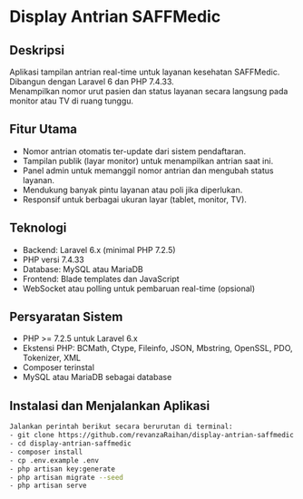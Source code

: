 # Display Antrian SAFFMedic

## Deskripsi  
Aplikasi tampilan antrian real-time untuk layanan kesehatan SAFFMedic.  
Dibangun dengan Laravel 6 dan PHP 7.4.33.  
Menampilkan nomor urut pasien dan status layanan secara langsung pada monitor atau TV di ruang tunggu.

## Fitur Utama  
- Nomor antrian otomatis ter-update dari sistem pendaftaran.  
- Tampilan publik (layar monitor) untuk menampilkan antrian saat ini.  
- Panel admin untuk memanggil nomor antrian dan mengubah status layanan.  
- Mendukung banyak pintu layanan atau poli jika diperlukan.  
- Responsif untuk berbagai ukuran layar (tablet, monitor, TV).

## Teknologi  
- Backend: Laravel 6.x (minimal PHP 7.2.5)  
- PHP versi 7.4.33  
- Database: MySQL atau MariaDB  
- Frontend: Blade templates dan JavaScript  
- WebSocket atau polling untuk pembaruan real-time (opsional)

## Persyaratan Sistem  
- PHP >= 7.2.5 untuk Laravel 6.x  
- Ekstensi PHP: BCMath, Ctype, Fileinfo, JSON, Mbstring, OpenSSL, PDO, Tokenizer, XML  
- Composer terinstal  
- MySQL atau MariaDB sebagai database

## Instalasi dan Menjalankan Aplikasi  
```bash
Jalankan perintah berikut secara berurutan di terminal:  
- git clone https://github.com/revanzaRaihan/display-antrian-saffmedic.git
- cd display-antrian-saffmedic
- composer install
- cp .env.example .env
- php artisan key:generate
- php artisan migrate --seed
- php artisan serve
